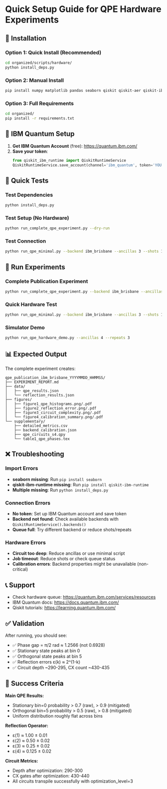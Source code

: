 # Quick Setup Guide for QPE Hardware Experiments

## 🔧 Installation

### Option 1: Quick Install (Recommended)
```bash
cd organized/scripts/hardware/
python install_deps.py
```

### Option 2: Manual Install
```bash
pip install numpy matplotlib pandas seaborn qiskit qiskit-aer qiskit-ibm-runtime
```

### Option 3: Full Requirements
```bash
cd organized/
pip install -r requirements.txt
```

## 🔑 IBM Quantum Setup

1. **Get IBM Quantum Account** (free): https://quantum.ibm.com/
2. **Save your token**:
   ```python
   from qiskit_ibm_runtime import QiskitRuntimeService
   QiskitRuntimeService.save_account(channel='ibm_quantum', token='YOUR_TOKEN_HERE')
   ```

## 🧪 Quick Tests

### Test Dependencies
```bash
python install_deps.py
```

### Test Setup (No Hardware)
```bash
python run_complete_qpe_experiment.py --dry-run
```

### Test Connection
```bash
python run_qpe_minimal.py --backend ibm_brisbane --ancillas 3 --shots 100
```

## 🚀 Run Experiments

### Complete Publication Experiment
```bash
python run_complete_qpe_experiment.py --backend ibm_brisbane --ancillas 4 --repeats 3 --shots 4096
```

### Quick Hardware Test
```bash
python run_qpe_minimal.py --backend ibm_brisbane --ancillas 3 --shots 1024
```

### Simulator Demo
```bash
python run_qpe_hardware_demo.py --ancillas 4 --repeats 3
```

## 📊 Expected Output

The complete experiment creates:
```
qpe_publication_ibm_brisbane_YYYYMMDD_HHMMSS/
├── EXPERIMENT_REPORT.md
├── data/
│   ├── qpe_results.json
│   └── reflection_results.json  
├── figures/
│   ├── figure1_qpe_histograms.png/.pdf
│   ├── figure2_reflection_error.png/.pdf
│   ├── figure3_circuit_complexity.png/.pdf
│   └── figure4_calibration_summary.png/.pdf
└── supplementary/
    ├── detailed_metrics.csv
    ├── backend_calibration.json
    ├── qpe_circuits_s4.qpy
    └── table1_qpe_phases.tex
```

## ❌ Troubleshooting

### Import Errors
- **seaborn missing**: Run `pip install seaborn`
- **qiskit-ibm-runtime missing**: Run `pip install qiskit-ibm-runtime`
- **Multiple missing**: Run `python install_deps.py`

### Connection Errors
- **No token**: Set up IBM Quantum account and save token
- **Backend not found**: Check available backends with `QiskitRuntimeService().backends()`
- **Queue full**: Try different backend or reduce shots/repeats

### Hardware Errors
- **Circuit too deep**: Reduce ancillas or use minimal script
- **Job timeout**: Reduce shots or check queue status
- **Calibration errors**: Backend properties might be unavailable (non-critical)

## 📞 Support

- Check hardware queue: https://quantum.ibm.com/services/resources
- IBM Quantum docs: https://docs.quantum.ibm.com/
- Qiskit tutorials: https://learning.quantum.ibm.com/

## ✅ Validation

After running, you should see:
- ✅ Phase gap = π/2 rad ≈ 1.2566 (not 0.6928)
- ✅ Stationary state peaks at bin 0
- ✅ Orthogonal state peaks at bin 5  
- ✅ Reflection errors ε(k) ≈ 2^(1-k)
- ✅ Circuit depth ~290-295, CX count ~430-435

## 🎯 Success Criteria

**Main QPE Results:**
- Stationary bin=0 probability > 0.7 (raw), > 0.9 (mitigated)
- Orthogonal bin=5 probability > 0.5 (raw), > 0.8 (mitigated)
- Uniform distribution roughly flat across bins

**Reflection Operator:**
- ε(1) ≈ 1.00 ± 0.01
- ε(2) ≈ 0.50 ± 0.02  
- ε(3) ≈ 0.25 ± 0.02
- ε(4) ≈ 0.125 ± 0.02

**Circuit Metrics:**
- Depth after optimization: 290-300
- CX gates after optimization: 430-440
- All circuits transpile successfully with optimization_level=3